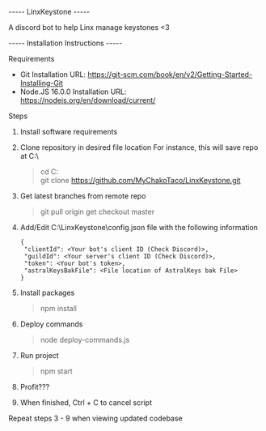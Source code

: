 ----- LinxKeystone -----

A discord bot to help Linx manage keystones <3

----- Installation Instructions -----

Requirements
  - Git
    Installation URL: https://git-scm.com/book/en/v2/Getting-Started-Installing-Git
  - Node.JS 16.0.0
    Installation URL: https://nodejs.org/en/download/current/

Steps
1.  Install software requirements
2.  Clone repository in desired file location
    For instance, this will save repo at C:\

    > cd C:\
    > git clone https://github.com/MyChakoTaco/LinxKeystone.git

3.  Get latest branches from remote repo

    > git pull origin
    > get checkout master

4.  Add/Edit C:\LinxKeystone\config.json file with the following information

    ```
    {
     "clientId": <Your bot's client ID (Check Discord)>,
     "guildId": <Your server's client ID (Check Discord)>,
     "token": <Your bot's token>,
     "astralKeysBakFile": <File location of AstralKeys bak File>
    }
    ```

5.  Install packages

    > npm install

6.  Deploy commands

    > node deploy-commands.js

7.  Run project

    > npm start

8.  Profit???
9. When finished, Ctrl + C to cancel script

Repeat steps 3 - 9 when viewing updated codebase
